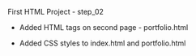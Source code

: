 First HTML Project - step_02

- Added HTML tags on second page - portfolio.html
  
- Added CSS styles to index.html and portfolio.html

